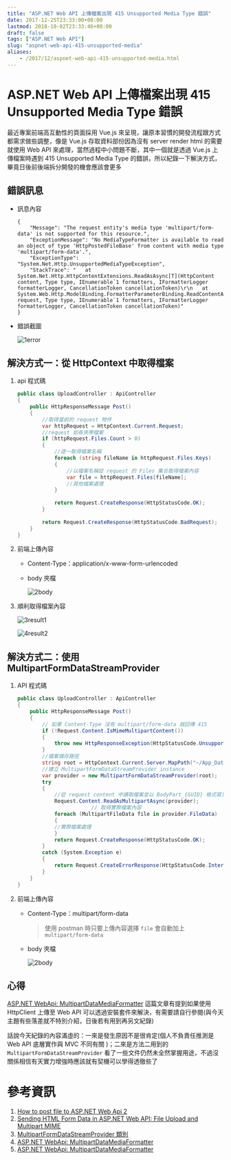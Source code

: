 ```yaml
---
title: "ASP.NET Web API 上傳檔案出現 415 Unsupported Media Type 錯誤"
date: 2017-12-25T23:33:00+08:00
lastmod: 2018-10-02T23:33:46+08:00
draft: false
tags: ["ASP.NET Web API"]
slug: "aspnet-web-api-415-unsupported-media"
aliases:
    - /2017/12/aspnet-web-api-415-unsupported-media.html
---
```

# ASP.NET Web API 上傳檔案出現 415 Unsupported Media Type 錯誤
最近專案前端高互動性的頁面採用 Vue.js 來呈現，讓原本習慣的開發流程跟方式都需求做些調整，像是 Vue.js 存取資料部份因為沒有 server render html 的需要就使用 Web API 來處理，當然過程中小問題不斷，其中一個就是透過 Vue.js 上傳檔案時遇到 415 Unsupported Media Type 的錯誤，所以紀錄一下解決方式，畢竟日後前後端拆分開發的機會應該會更多

## 錯誤訊息

*   訊息內容

    ```
    {
        "Message": "The request entity's media type 'multipart/form-data' is not supported for this resource.",
        "ExceptionMessage": "No MediaTypeFormatter is available to read an object of type 'HttpPostedFileBase' from content with media type 'multipart/form-data'.",
        "ExceptionType": "System.Net.Http.UnsupportedMediaTypeException",
        "StackTrace": "   at System.Net.Http.HttpContentExtensions.ReadAsAsync[T](HttpContent content, Type type, IEnumerable`1 formatters, IFormatterLogger formatterLogger, CancellationToken cancellationToken)\r\n   at System.Web.Http.ModelBinding.FormatterParameterBinding.ReadContentAsync(HttpRequestMessage request, Type type, IEnumerable`1 formatters, IFormatterLogger formatterLogger, CancellationToken cancellationToken)"
    }
    ```

*   錯誤截圖

    ![1error](https://user-images.githubusercontent.com/3851540/34341093-2c8325a0-e9cb-11e7-8250-6a819e5f175c.png)

## 解決方式一：從 HttpContext 中取得檔案

1.  api 程式碼

    ```cs
    public class UploadController : ApiController
    {
        public HttpResponseMessage Post()
        {
            //取得當前的 request 物件
            var httpRequest = HttpContext.Current.Request;
            //request 如有夾帶檔案
            if (httpRequest.Files.Count > 0)
            {
                //逐一取得檔案名稱
                foreach (string fileName in httpRequest.Files.Keys)
                {
                    //以檔案名稱從 request 的 Files 集合取得檔案內容
                    var file = httpRequest.Files[fileName];
                    //其他檔案處理
                }
                            
                return Request.CreateResponse(HttpStatusCode.OK);
            }
                        
            return Request.CreateResponse(HttpStatusCode.BadRequest);
        }
    }
    ```

2.  前端上傳內容

    *   Content-Type：application/x-www-form-urlencoded
    *   body 夾檔

        ![2body](https://user-images.githubusercontent.com/3851540/34341094-2cb1be42-e9cb-11e7-9b59-6a738c7e47b3.png)

3.  順利取得檔案內容

    ![3result1](https://user-images.githubusercontent.com/3851540/34341095-2ce054c8-e9cb-11e7-8a75-d6b4016f2da5.png)

    ![4result2](https://user-images.githubusercontent.com/3851540/34341096-2d0a1bb4-e9cb-11e7-818d-303d720587c4.png)

## 解決方式二：使用 MultipartFormDataStreamProvider

1.  API 程式碼

    ```cs
    public class UploadController : ApiController
    {
        public HttpResponseMessage Post()
        {
            // 如果 Content-Type 沒有 multipart/form-data 就回傳 415
            if (!Request.Content.IsMimeMultipartContent())
            {
                throw new HttpResponseException(HttpStatusCode.UnsupportedMediaType);
            }
            //檔案儲存路徑
            string root = HttpContext.Current.Server.MapPath("~/App_Data");
            //建立 MultipartFormDataStreamProvider instance
            var provider = new MultipartFormDataStreamProvider(root);
            try
            {
                //從 request content 中讀取檔案並以 BodyPart_{GUID} 格式寫至上方定義的路徑中
                Request.Content.ReadAsMultipartAsync(provider);
                            // 取得實際檔案內容
                foreach (MultipartFileData file in provider.FileData)
                {
                //實際檔案處理 
                }
                return Request.CreateResponse(HttpStatusCode.OK);
            }
            catch (System.Exception e)
            {
                return Request.CreateErrorResponse(HttpStatusCode.InternalServerError, e);
            }
        }
    }
    ```

2.  前端上傳內容
    *   Content-Type：multipart/form-data

        > 使用 postman 時只要上傳內容選擇 `file` 會自動加上 `multipart/form-data`

    *   body 夾檔

        ![2body](https://user-images.githubusercontent.com/3851540/34341094-2cb1be42-e9cb-11e7-9b59-6a738c7e47b3.png)

## 心得

[ASP.NET WebApi: MultipartDataMediaFormatter](https://www.codeproject.com/Tips/652633/ASP-NET-WebApi-MultipartDataMediaFormatter) 這篇文章有提到如果使用 HttpClient 上傳至 Web API 可以透過安裝套件來解決，有需要請自行參閱(與今天主題有些落差就不特別介紹，日後若有用到再另文紀錄)

話說今天紀錄的內容滿虛的：一來是發生原因不是很肯定(個人不負責任推測是 Web API 底層實作與 MVC 不同有關 )；二來是方法二用到的 `MultipartFormDataStreamProvider` 看了一些文件仍然未全然掌握用途，不過沒關係相信有天實力增強時應該就有契機可以學得透徹些了

# 參考資訊

1.  [How to post file to ASP.NET Web Api 2](https://stackoverflow.com/questions/33387764/how-to-post-file-to-asp-net-web-api-2)
2.  [Sending HTML Form Data in ASP.NET Web API: File Upload and Multipart MIME](https://docs.microsoft.com/en-us/aspnet/web-api/overview/advanced/sending-html-form-data-part-2?WT.mc_id=DOP-MVP-5002594)
3.  [MultipartFormDataStreamProvider 類別](https://msdn.microsoft.com/zh-tw/library/system.net.http.multipartformdatastreamprovider%28v=vs.118%29.aspx)
4.  [ASP.NET WebApi: MultipartDataMediaFormatter](https://www.codeproject.com/Tips/652633/ASP-NET-WebApi-MultipartDataMediaFormatter)
5.  [ASP.NET WebApi: MultipartDataMediaFormatter](https://www.codeproject.com/Tips/652633/ASP-NET-WebApi-MultipartDataMediaFormatter)
